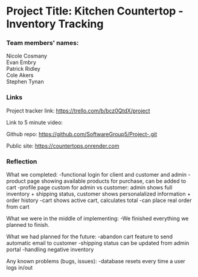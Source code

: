 # Project Title: Kitchen Countertop - Inventory Tracking

### Team members' names:

Nicole Cosmany <br>
Evan Embry <br>
Patrick Ridley <br>
Cole Akers <br>
Stephen Tynan <br>

### Links

Project tracker link: https://trello.com/b/bcz0QtdX/project 

Link to 5 minute video: 

Github repo: https://github.com/SoftwareGroup5/Project-.git

Public site: https://countertops.onrender.com

### Reflection 

What we completed:
  -functional login for client and customer and admin
  -product page showing available products for purchase, can be added to cart
  -profile page custom for admin vs customer: admin shows full inventory + shipping status, customer shows personalalized information + order history 
  -cart shows active cart, calculates total
  -can place real order from cart 

What we were in the middle of implementing: 
  -We finished everything we planned to finish.

What we had planned for the future:
  -abandon cart feature to send automatic email to customer
  -shipping status can be updated from admin portal
  -handling negative inventory 

Any known problems (bugs, issues): 
  -database resets every time a user logs in/out  
